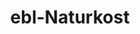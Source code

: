 ---
title: "ebl-Naturkost"
url: /nuernberg/ebl-naturkost-gostenhofer-hauptstrasse/
shop: Supermarkt
---